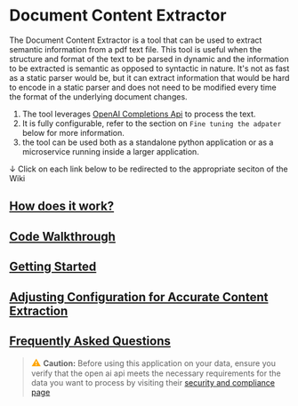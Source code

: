 # Document Content Extractor
The Document Content Extractor is a tool that can be used to extract semantic information from a pdf text file. This tool is useful when the structure and format of the text to be parsed in dynamic and the information to be extracted is semantic as opposed to syntactic in nature. It's not as fast as a static parser would be, but it can extract information that would be hard to encode in a static parser and does not need to be modified every time the format of the underlying document changes.

1. The tool leverages [OpenAI Completions Api](https://platform.openai.com/docs/guides/gpt/completions-api) to process the text.
2. It is fully configurable, refer to the section on `Fine tuning the adpater` below for more information.
3. the tool can be used both as a standalone python application or as a microservice running inside a larger application.

&#x2193; Click on each link below to be redirected to the appropriate seciton of the Wiki 

## [How does it work?](https://github.com/atbasu/document-content-extractor/wiki/How-does-it-work%3F)

## [Code Walkthrough](https://github.com/atbasu/document-content-extractor/wiki/Code-Walkthrough)

## [Getting Started](https://github.com/atbasu/document-content-extractor/wiki/Getting-Started)

## [Adjusting Configuration for Accurate Content Extraction](https://github.com/atbasu/document-content-extractor/wiki/Adjusting-Configuration-for-Accurate-Content-Extraction#introduction)

## [Frequently Asked Questions](https://github.com/atbasu/document-content-extractor/wiki/Frequently-Asked-Questions)

> <span style="color: #FFA500; font-size: 1.2em;">⚠️</span> **Caution:** Before using this application on your data, ensure you verify that the open ai api meets the necessary requirements for the data you want to process by visiting their [security and compliance page](https://openai.com/security)
